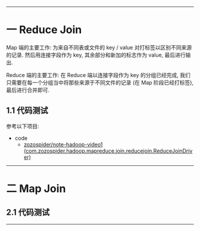 


---

# 一 Reduce Join

Map 端的主要工作: 为来自不同表或文件的 key / value 对打标签以区别不同来源的记录. 然后用连接字段作为 key, 其余部分和新加的标志作为 value, 最后进行输出.

Reduce 端的主要工作: 在 Reduce 端以连接字段作为 key 的分组已经完成, 我们只需要在每一个分组当中将那些来源于不同文件的记录 (在 Map 阶段已经打标签), 最后进行合并即可.

## 1.1 代码测试

参考以下项目:

- code
  - [zozospider/note-hadoop-video1 (com.zozospider.hadoop.mapreduce.join.reducejoin.ReduceJoinDriver)](https://github.com/zozospider/note-hadoop-video1)

---

# 二 Map Join

## 2.1 代码测试

---
